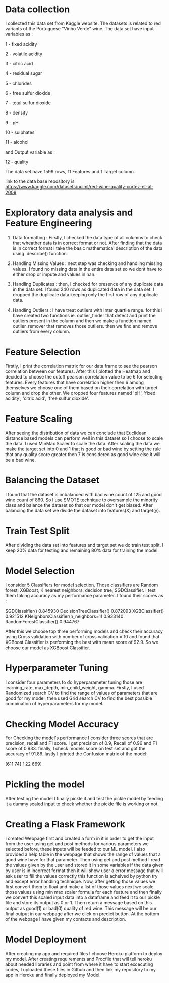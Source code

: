 # Data collection

I collected this data set from Kaggle website. The datasets is related to red variants of the Portuguese "Vinho Verde" wine. The data set have input variables as :

1 - fixed acidity

2 - volatile acidity

3 - citric acid

4 - residual sugar

5 - chlorides

6 - free sulfur dioxide

7 - total sulfur dioxide

8 - density

9 - pH

10 - sulphates

11 - alcohol

and Output variable as :

12 - quality

The data set have 1599 rows, 11 Features and 1 Target column.

link to the data base repository is https://www.kaggle.com/datasets/uciml/red-wine-quality-cortez-et-al-2009


# Exploratory data analysis and Feature Engineering


1) Data formatting : Firstly, I checked the data type of all columns to check that wheather data is in correct format or not. After finding that the data is in correct    format I take the basic mathematical description of the data using .describe() function.

2) Handling Missing Values : next step was checking and handling missing values. I found no missing data in the entire data set so we dont have to either drop or          impute and values in nan.

3) Handling Duplicates : then, I checked for presence of any duplicate data in the data set. I found 240 rows as duplicated data in the data set. I dropped the            duplicate data keeping only the first row of any duplicate data.

4) Handling Outliers : I have treat outliers with Inter quartile range. for this I have created two functions ie. outlier_finder that detect and print the outliers        present in the column and then we make a function named outlier_remover that removes those outliers. then we find and remove outliers from every column.

# Feature Selection

Firstly, I print the correlation matrix for our data frame to see the pearson correlation between our features. After this I plotted the Heatmap and decided to choose the cutoff pearson correlation value to be 6 for selecting features. Every features that have correlation higher then 6 among themselves we choose one of them based on their correlation with target column and drop the other. We dropped four features named 'pH', 'fixed acidity', 'citric acid', 'free sulfur dioxide'.

# Feature Scaling

After seeing the distribution of data we can conclude that Euclidean distance based models can perform well in this dataset so I choose to scale the data. I used MinMax Scaler to scale the data.
After scaling the data we make the target set into 0 and 1 that is good or bad wine by setting the rule that any quality score greater then 7 is considered as good wine else it will be a bad wine.

# Balancing the Dataset

I found that the dataset is imbalanced with bad wine count of 125 and good wine count of 860. So I use SMOTE technique to oversample the minority class and balance the dataset so that our model don't get biased.
After balancing the data set we divide the dataset into features(X) and target(y).

# Train Test Split

After dividing the data set into features and target set we do train test split. I keep 20% data for testing and remaining 80% data for training the model.

# Model Selection

I consider 5 Classifiers for model selection. Those classifiers are Random forest, XGBoost, K nearest neighbors, decision tree, SGDClassifier. I test them taking accuracy as my performance parameter. I found their scores as :

SGDClassifier()	                      0.845930
DecisionTreeClassifier()	      0.872093
XGBClassifier()	                      0.921512
KNeighborsClassifier(n_neighbors=1)   0.933140
RandomForestClassifier()	      0.944767

After this we choose top three performing models and check their accuracy using Cross validation with number of cross validation = 10 and found that XGBoost Classifier is performing the best with mean score of 92.9. So we choose our model as XGBoost Classifier.

# Hyperparameter Tuning

I consider four parameters to do hyperparameter tuning those are learning_rate, max_depth, min_child_weight, gamma. Firstly, I used Randomized search CV to find the range of values of parameters that are good for my model, then used Grid search CV to find the best possible combination of hyperparameters for my model.

# Checking Model Accuracy

For Checking the model's performance I consider three scores that are precision, recall and F1 score. I get precision of 0.9, Recall of 0.96 and F1 score of 0.933. finally, I check models score on test set and got the accuracy of 91.86. lastly I printed the Confusion matrix of the model:

[611  74]
[ 22 669]

# Pickling the model

After testing the model I finally pickle it and test the pickle model by feeding it a dummy scaled input to check whether the pickle file is working or not.

# Creating a Flask Framework

I created Webpage first and created a form in it in order to get the input from the user using get and post methods for various parameters we selected before, these inputs will be feeded to our ML model. I also provided a help table in the webpage that shows the range of values that a good wine have for that parameter. Then using get and post method I read the values given by the user and stored it in some variables if the data given by user is in incorrect format then it will show user a error message that will ask user to fill the values correctly this function is acheived by python try and except error handling technique. Now, after getting those values we first convert them to float and make a list of those values next we scale those values using min max scaler formula for each feature and then finally we convert this scaled input data into a dataframe and feed it to our pickle file and store its output as 0 or 1. Then return a message based on this output as good(1) or bad(0) quality of red wine. This message will be our final output in our webpage after we click on predict button. At the bottom of the webpage I have given my contacts and description.

# Model Deployment

After creating my app and required files I choose Heroku platform to deploy my model. After creating requirements and Procfile that will tell heroku about needed libraries and point from where it have to start excecuting codes, I uploaded these files in Github and then link my repository to my app in Heroku and finally deployed my Model.
